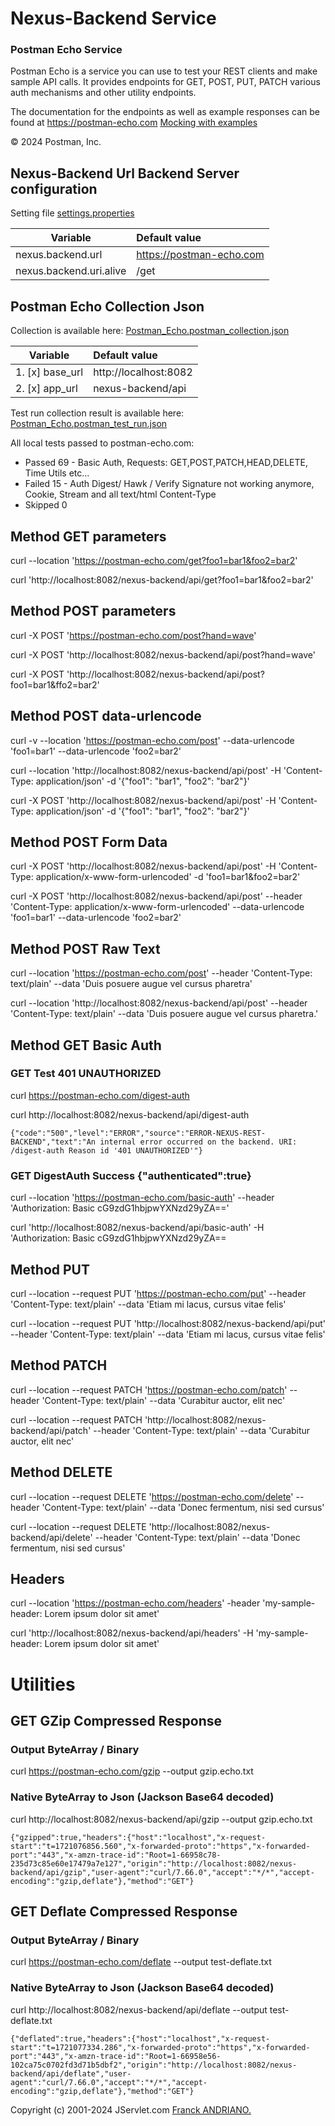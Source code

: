 Nexus-Backend Service
=====================


### Postman Echo Service

Postman Echo is a service you can use to test your REST clients and make sample API calls. 
It provides endpoints for GET, POST, PUT, PATCH various auth mechanisms and other utility endpoints.

The documentation for the endpoints as well as example responses can be found at https://postman-echo.com 
[Mocking with examples](https://learning.postman.com/docs/designing-and-developing-your-api/mocking-data/mocking-with-examples/) 

© 2024 Postman, Inc.


## Nexus-Backend Url Backend Server configuration

Setting file [settings.properties](../../src/main/resources/settings.properties)

| **Variable**             | **Default value**        |
|--------------------------|:-------------------------|
| nexus.backend.url        | https://postman-echo.com |  
| nexus.backend.uri.alive  | /get                     |

## Postman Echo Collection Json

Collection is available here: [Postman_Echo.postman_collection.json](./resources/Postman_Echo.postman_collection.json)

| **Variable**    | **Default value**     |
|-----------------|:----------------------|
| 1. [x] base_url | http://localhost:8082 |  
| 2. [x] app_url  | nexus-backend/api     |

Test run collection result is available here: [Postman_Echo.postman_test_run.json](./resources/Postman_Echo.postman_test_run.json)

All local tests passed to postman-echo.com:
 * Passed 69  - Basic Auth, Requests: GET,POST,PATCH,HEAD,DELETE, Time Utils etc...
 * Failed 15  - Auth Digest/ Hawk / Verify Signature not working anymore, Cookie, Stream and all text/html Content-Type
 * Skipped 0

## Method GET parameters

curl --location 'https://postman-echo.com/get?foo1=bar1&foo2=bar2'

curl 'http://localhost:8082/nexus-backend/api/get?foo1=bar1&foo2=bar2'

## Method POST parameters

curl -X POST 'https://postman-echo.com/post?hand=wave'

curl -X POST 'http://localhost:8082/nexus-backend/api/post?hand=wave'

curl -X POST 'http://localhost:8082/nexus-backend/api/post?foo1=bar1&ffo2=bar2'

## Method POST data-urlencode

curl -v --location 'https://postman-echo.com/post' --data-urlencode 'foo1=bar1' --data-urlencode 'foo2=bar2'

curl --location 'http://localhost:8082/nexus-backend/api/post' -H 'Content-Type: application/json' -d '{"foo1": "bar1", "foo2": "bar2"}'

curl -X POST 'http://localhost:8082/nexus-backend/api/post' -H 'Content-Type: application/json' -d '{"foo1": "bar1", "foo2": "bar2"}'

## Method POST Form Data

curl -X POST 'http://localhost:8082/nexus-backend/api/post' -H 'Content-Type: application/x-www-form-urlencoded' -d 'foo1=bar1&foo2=bar2'

curl -X POST 'http://localhost:8082/nexus-backend/api/post' --header 'Content-Type: application/x-www-form-urlencoded' --data-urlencode 'foo1=bar1' --data-urlencode 'foo2=bar2'


## Method POST Raw Text

curl --location 'https://postman-echo.com/post' --header 'Content-Type: text/plain'  --data 'Duis posuere augue vel cursus pharetra'

curl --location 'http://localhost:8082/nexus-backend/api/post' --header 'Content-Type: text/plain' --data 'Duis posuere augue vel cursus pharetra.'

## Method GET Basic Auth

### GET Test 401 UNAUTHORIZED

curl https://postman-echo.com/digest-auth

curl http://localhost:8082/nexus-backend/api/digest-auth
```
{"code":"500","level":"ERROR","source":"ERROR-NEXUS-REST-BACKEND","text":"An internal error occurred on the backend. URI: /digest-auth Reason id '401 UNAUTHORIZED'"}
```

### GET DigestAuth Success  {"authenticated":true}

curl --location 'https://postman-echo.com/basic-auth' --header 'Authorization: Basic cG9zdG1hbjpwYXNzd29yZA=='

curl 'http://localhost:8082/nexus-backend/api/basic-auth' -H 'Authorization: Basic cG9zdG1hbjpwYXNzd29yZA==


## Method PUT

curl --location --request PUT 'https://postman-echo.com/put' --header 'Content-Type: text/plain' --data 'Etiam mi lacus, cursus vitae felis'

curl --location --request PUT 'http://localhost:8082/nexus-backend/api/put' --header 'Content-Type: text/plain' --data 'Etiam mi lacus, cursus vitae felis'


## Method PATCH

curl --location --request PATCH 'https://postman-echo.com/patch' --header 'Content-Type: text/plain' --data 'Curabitur auctor, elit nec'

curl --location --request PATCH 'http://localhost:8082/nexus-backend/api/patch' --header 'Content-Type: text/plain' --data 'Curabitur auctor, elit nec'


## Method DELETE

curl --location --request DELETE 'https://postman-echo.com/delete' --header 'Content-Type: text/plain' --data 'Donec fermentum, nisi sed cursus'

curl --location --request DELETE 'http://localhost:8082/nexus-backend/api/delete' --header 'Content-Type: text/plain' --data 'Donec fermentum, nisi sed cursus'


## Headers

curl --location 'https://postman-echo.com/headers' -header 'my-sample-header: Lorem ipsum dolor sit amet'

curl 'http://localhost:8082/nexus-backend/api/headers' -H 'my-sample-header: Lorem ipsum dolor sit amet'


# Utilities 


## GET GZip Compressed Response 

### Output ByteArray / Binary

curl https://postman-echo.com/gzip --output gzip.echo.txt

### Native ByteArray to Json (Jackson Base64 decoded)

curl http://localhost:8082/nexus-backend/api/gzip --output gzip.echo.txt
```
{"gzipped":true,"headers":{"host":"localhost","x-request-start":"t=1721076856.560","x-forwarded-proto":"https","x-forwarded-port":"443","x-amzn-trace-id":"Root=1-66958c78-235d73c85e60e17479a7e127","origin":"http://localhost:8082/nexus-backend/api/gzip","user-agent":"curl/7.66.0","accept":"*/*","accept-encoding":"gzip,deflate"},"method":"GET"}
```

## GET Deflate Compressed Response

### Output ByteArray / Binary

curl  https://postman-echo.com/deflate --output test-deflate.txt

### Native ByteArray to Json (Jackson Base64 decoded)

curl  http://localhost:8082/nexus-backend/api/deflate  --output test-deflate.txt

```
{"deflated":true,"headers":{"host":"localhost","x-request-start":"t=1721077334.286","x-forwarded-proto":"https","x-forwarded-port":"443","x-amzn-trace-id":"Root=1-66958e56-102ca75c0702fd3d71b5dbf2","origin":"http://localhost:8082/nexus-backend/api/deflate","user-agent":"curl/7.66.0","accept":"*/*","accept-encoding":"gzip,deflate"},"method":"GET"}
```

Copyright (c) 2001-2024 JServlet.com [Franck ANDRIANO.](http://jservlet.com)
